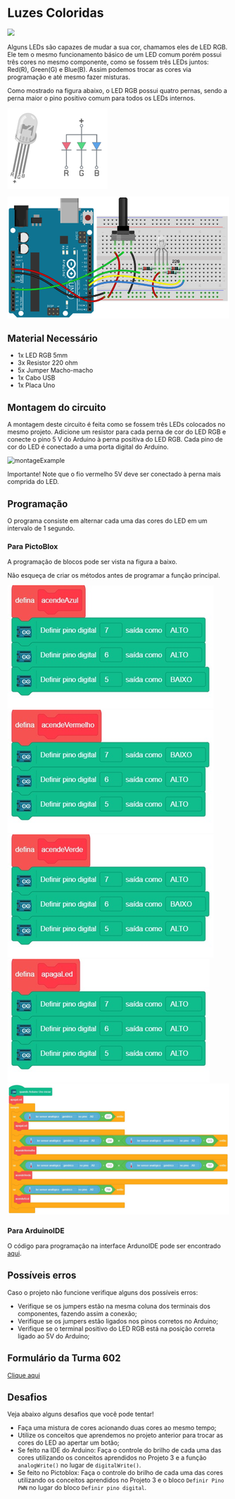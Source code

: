 # Luzes Coloridas

<div style="display: inline_block">
  <img src="https://img.shields.io/badge/Arduino-Uno-blue">
</div>

Alguns LEDs são capazes de mudar a sua cor, chamamos eles de LED RGB. Ele tem o mesmo funcionamento básico de um LED comum porém possui três cores no mesmo componente, como se fossem três LEDs juntos: Red(R), Green(G) e Blue(B). Assim podemos trocar as cores via programação e até mesmo fazer misturas.

Como mostrado na figura abaixo, o LED RGB possui quatro pernas, sendo a perna maior o pino positivo comum
para todos os LEDs internos.

![LEDblink](img/im1.png)

![montageExample](img/im2.png)

## Material Necessário

- 1x LED RGB 5mm
- 3x Resistor 220 ohm
- 5x Jumper Macho-macho
- 1x Cabo USB
- 1x Placa Uno

## Montagem do circuito

A montagem deste circuito é feita como se fossem três LEDs colocados no mesmo projeto. Adicione um resistor para cada perna de cor do LED RGB e conecte o pino 5 V do Arduino à perna positiva do LED RGB. Cada pino de cor do LED é conectado a uma porta digital do Arduino.

![montageExample](img/im3.png)

Importante! Note que o fio vermelho 5V deve ser conectado à perna mais comprida do LED.

## Programação

O programa consiste em alternar cada uma das cores do LED em um intervalo de 1 segundo.

### Para PictoBlox

A programação de blocos pode ser vista na figura a baixo.

Não esqueça de criar os métodos antes de programar a função principal.

![acendeAzul](PictoBlox/acendeAzul.png)
![acendeVermelho](PictoBlox/acendeVermelho.png)
![acendeVerde](PictoBlox/acendeVerde.png)
![apagaLed](PictoBlox/apagaLed.png)
![main](PictoBlox/main.png)

### Para ArduinoIDE

O código para programação na interface ArdunoIDE pode ser encontrado [aqui](ArduinoIDE/ArduinoIDE.cpp).

## Possíveis erros

Caso o projeto não funcione verifique alguns dos possíveis erros:

- Verifique se os jumpers estão na mesma coluna dos terminais dos componentes, fazendo assim a conexão;
- Verifique se os jumpers estão ligados nos pinos corretos no Arduino;
- Verifique se o terminal positivo do LED RGB está na posição correta ligado ao 5V do Arduino;

## Formulário da Turma 602

[Clique aqui](https://forms.gle/ijyDDYn7c1J216LQ9)

## Desafios

Veja abaixo alguns desafios que você pode tentar!

- Faça uma mistura de cores acionando duas cores ao mesmo tempo;
- Utilize os conceitos que aprendemos no projeto anterior para trocar as cores do LED ao apertar um botão;
- Se feito na IDE do Arduino: Faça o controle do brilho de cada uma das cores utilizando os conceitos aprendidos no Projeto 3 e a função `analogWrite()` no lugar de `digitalWrite()`.
- Se feito no Pictoblox: Faça o controle do brilho de cada uma das cores utilizando os conceitos aprendidos no Projeto 3 e o bloco `Definir Pino PWN` no lugar do bloco `Definir pino digital`.
